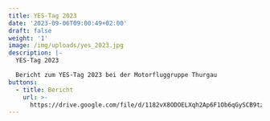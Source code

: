 ```yaml
---
title: YES-Tag 2023
date: '2023-09-06T09:00:49+02:00'
draft: false
weight: '1'
image: /img/uploads/yes_2023.jpg
description: |-
  YES-Tag 2023

  Bericht zum YES-Tag 2023 bei der Motorfluggruppe Thurgau
buttons:
  - title: Bericht
    url: >-
      https://drive.google.com/file/d/1182vX8ODOELXqh2Ap6F1Ob6qGySCB9tz/view?usp=sharing
---
```


